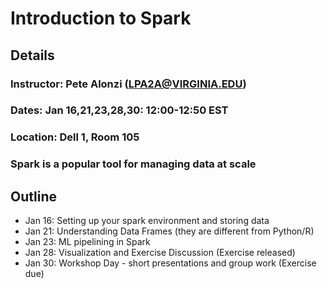 # Introduction to Spark

## Details
### Instructor: Pete Alonzi (LPA2A@VIRGINIA.EDU)
### Dates: Jan 16,21,23,28,30: 12:00-12:50 EST
### Location: Dell 1, Room 105
### Spark is a popular tool for managing data at scale

## Outline
* Jan 16: Setting up your spark environment and storing data
* Jan 21: Understanding Data Frames (they are different from Python/R)
* Jan 23: ML pipelining in Spark
* Jan 28: Visualization and Exercise Discussion (Exercise released)
* Jan 30: Workshop Day - short presentations and group work (Exercise due)
